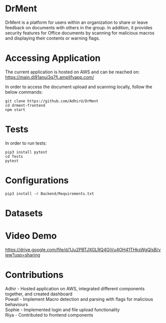 # DrMent

DrMent is a platform for users within an organization to share or leave feedback on documents with others in the group. In addition, it provides security features for Office documents by scanning for malicious macros and displaying their contents or warning flags.

# Accessing Application
The current application is hosted on AWS and can be reached on: https://main.di91anui3q7fj.amplifyapp.com/

In order to access the document upload and scanning locally, follow the below commands:

    git clone https://github.com/AdhirU/DrMent
    cd drment-frontend
    npm start

# Tests
In order to run tests:

    pip3 install pytest
    cd Tests
    pytest

# Configurations

    pip3 install -r Backend/Requirements.txt 

# Datasets

# Video Demo
https://drive.google.com/file/d/1Ju2PBTJXGLRQ4GiVu4OH41THksWgQlsB/view?usp=sharing

# Contributions
Adhir - Hosted application on AWS, integrated different components together, and created dashboard \
Powall - Implement Macro detection and parsing with flags for malicious behaviours \
Sophie - Implemented login and file upload functionality \
Riya - Contributed to frontend components
